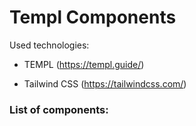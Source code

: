 # Templ Components

Used technologies:

- TEMPL (https://templ.guide/)

- Tailwind CSS (https://tailwindcss.com/)

### List of components:
